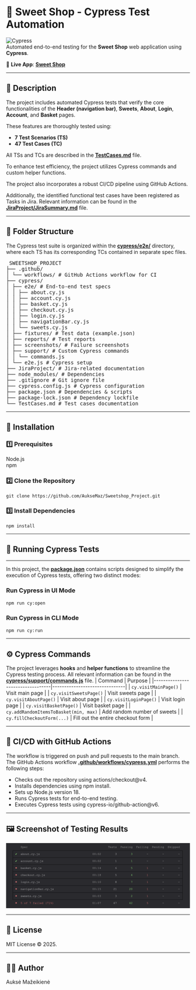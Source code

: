 # 🍬 Sweet Shop - Cypress Test Automation


![Cypress](https://img.shields.io/badge/Cypress-Testing-green?logo=cypress)  
Automated end-to-end testing for the **Sweet Shop** web application using **Cypress**.

🛒 **Live App**: [**Sweet Shop**](https://sweetshop.netlify.app)

---

## 📝 Description

The project includes automated Cypress tests that verify the core functionalities of the **Header (navigation bar)**, **Sweets**, **About**, **Login**, **Account**, and **Basket** pages.

These features are thoroughly tested using:
- **7 Test Scenarios (TS)**
- **47 Test Cases (TC)**

All TSs and TCs are described in the [**TestCases.md**](/TestCases.md) file. 

To enhance test efficiency, the project utilizes Cypress commands and custom helper functions.

The project also incorporates a robust CI/CD pipeline using GitHub Actions. 

Additionally, the identified functional test cases have been registered as Tasks in Jira. Relevant information can be found in the [**JiraProject/JiraSummary.md**](/JiraProject/JiraSummary.md) file.

---
## 🔁 Folder Structure

The Cypress test suite is organized within the [**cypress/e2e/**](cypress/e2e/) directory, where each TS has its corresponding TCs contained in separate spec files. 

<pre> SWEETSHOP_PROJECT 
├── .github/ 
│ └── workflows/ # GitHub Actions workflow for CI 
├── cypress/ 
│ ├── e2e/ # End-to-end test specs 
│ │ ├── about.cy.js 
│ │ ├── account.cy.js 
│ │ ├── basket.cy.js 
│ │ ├── checkout.cy.js 
│ │ ├── login.cy.js 
│ │ ├── navigationBar.cy.js 
│ │ └── sweets.cy.js 
│ ├── fixtures/ # Test data (example.json) 
│ ├── reports/ # Test reports 
│ ├── screenshots/ # Failure screenshots 
│ ├── support/ # Custom Cypress commands 
│ │ └── commands.js 
│ └── e2e.js # Cypress setup 
├── JiraProject/ # Jira-related documentation 
├── node_modules/ # Dependencies 
├── .gitignore # Git ignore file 
├── cypress.config.js # Cypress configuration 
├── package.json # Dependencies & scripts 
├── package-lock.json # Dependency lockfile 
└── TestCases.md # Test cases documentation </pre>

---
## 🔧 Installation
### 1️⃣ Prerequisites

Node.js  
npm 

### 2️⃣ Clone the Repository

```
git clone https://github.com/AukseMaz/Sweetshop_Project.git
```
### 3️⃣ Install Dependencies
```
npm install
```
---

## 🧪 Running Cypress Tests
---
In this project, the [**package.json**](/package.json) contains scripts designed to simplify the execution of Cypress tests, offering two distinct modes:  
### Run Cypress in UI Mode
```
npm run cy:open
```
### Run Cypress in CLI Mode
```
npm run cy:run
```
---

## ⚙️ Cypress Commands

The project leverages **hooks** and **helper functions** to streamline the Cypress testing process. All relevant information can be found in the [**cypress/support/commands.js**](/cypress/support/commands.js) file. 
| Command                          | Purpose                       |
|----------------------------------|-------------------------------|
| `cy.visitMainPage()`             | Visit main page                |
| `cy.visitSweetsPage()`           | Visit sweets page          |
| `cy.visitAboutPage()`            | Visit about page              |
| `cy.visitLoginPage()`            | Visit login page                   |
| `cy.visitBasketPage()`           | Visit basket page                  |
| `cy.addRandomItemsToBasket(min, max)` | Add random number of sweets |
| `cy.fillCheckoutForm(...)`      | Fill out the entire checkout form |

---

## 🚀 CI/CD with GitHub Actions
The workflow is triggered on push and pull requests to the main branch.   
The GitHub Actions workflow [**.github/workflows/cypress.yml**](.github/workflows/cypress.yml) performs the following steps:

- Checks out the repository using actions/checkout@v4.
- Installs dependencies using npm install.
- Sets up Node.js version 18.
- Runs Cypress tests for end-to-end testing.
- Executes Cypress tests using cypress-io/github-action@v6. 

---

## 🖼️ Screenshot of Testing Results  
![](TestingResults.png)

---

## 📄 License
MIT License © 2025.

---

## 🧑‍💻 Author
Auksė Mažeikienė

